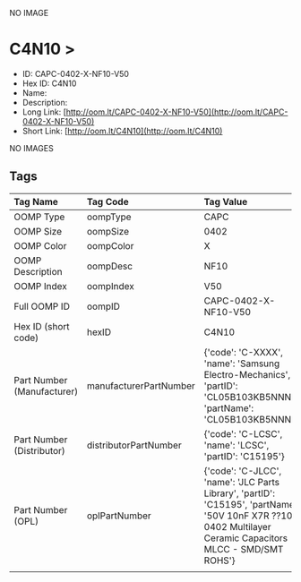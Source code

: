 


  
NO IMAGE  
# C4N10 > 

- ID: CAPC-0402-X-NF10-V50
- Hex ID: C4N10
- Name: 
- Description: 
- Long Link: [http://oom.lt/CAPC-0402-X-NF10-V50](http://oom.lt/CAPC-0402-X-NF10-V50)
- Short Link: [http://oom.lt/C4N10](http://oom.lt/C4N10)
  
NO IMAGES  
## Tags
  

|Tag Name|Tag Code|Tag Value|
| :--- | :--- | :--- |
|OOMP Type|oompType|CAPC|
|OOMP Size|oompSize|0402|
|OOMP Color|oompColor|X|
|OOMP Description|oompDesc|NF10|
|OOMP Index|oompIndex|V50|
|Full OOMP ID|oompID|CAPC-0402-X-NF10-V50|
|Hex ID (short code)|hexID|C4N10|
|Part Number (Manufacturer)|manufacturerPartNumber|{'code': 'C-XXXX', 'name': 'Samsung Electro-Mechanics', 'partID': 'CL05B103KB5NNNC', 'partName': 'CL05B103KB5NNNC'}|
|Part Number (Distributor)|distributorPartNumber|{'code': 'C-LCSC', 'name': 'LCSC', 'partID': 'C15195'}|
|Part Number (OPL)|oplPartNumber|{'code': 'C-JLCC', 'name': 'JLC Parts Library', 'partID': 'C15195', 'partName': '50V 10nF X7R ??10% 0402  Multilayer Ceramic Capacitors MLCC - SMD/SMT ROHS'}|
||||

